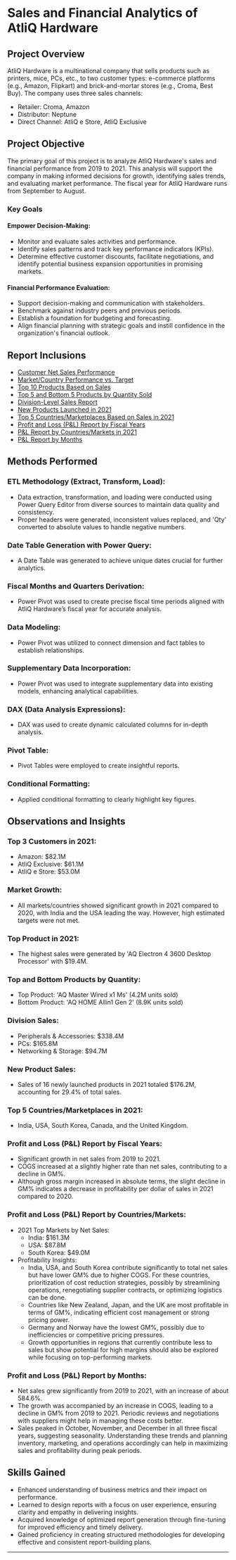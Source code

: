 # Sales and Financial Analytics of AtliQ Hardware
## Project Overview
AtliQ Hardware is a multinational company that sells products such as printers, mice, PCs, etc., to two customer types: e-commerce platforms (e.g., Amazon, Flipkart) and brick-and-mortar stores (e.g., Croma, Best Buy). The company uses three sales channels:

- Retailer: Croma, Amazon
- Distributor: Neptune
- Direct Channel: AtliQ e Store, AtliQ Exclusive
## Project Objective
The primary goal of this project is to analyze AtliQ Hardware's sales and financial performance from 2019 to 2021. This analysis will support the company in making informed decisions for growth, identifying sales trends, and evaluating market performance. The fiscal year for AtliQ Hardware runs from September to August.

### Key Goals
#### Empower Decision-Making:
- Monitor and evaluate sales activities and performance.
- Identify sales patterns and track key performance indicators (KPIs).
- Determine effective customer discounts, facilitate negotiations, and identify potential business expansion opportunities in promising markets.
#### Financial Performance Evaluation:
- Support decision-making and communication with stakeholders.
- Benchmark against industry peers and previous periods.
- Establish a foundation for budgeting and forecasting.
- Align financial planning with strategic goals and instill confidence in the organization's financial outlook.
## Report Inclusions
- [Customer Net Sales Performance](https://github.com/Joyeta16/Sales_-_Market_Analytics_of_AtliQ_Hardware/blob/main/AtliQ_hardware_Customer%20Net%20Sales%20Performance.pdf)
- [Market/Country Performance vs. Target](https://github.com/Joyeta16/Sales_-_Market_Analytics_of_AtliQ_Hardware/blob/main/AtliQ_hardware_Market%20Performance%20vs.%20Target.pdf)
- [Top 10 Products Based on Sales](https://github.com/Joyeta16/Sales_-_Market_Analytics_of_AtliQ_Hardware/blob/main/AtliQ_Hardware_Top%2010%20Products%20Based%20on%20Sales.pdf)
- [Top 5 and Bottom 5 Products by Quantity Sold](https://github.com/Joyeta16/Sales_-_Market_Analytics_of_AtliQ_Hardware/blob/main/AtliQ_Hardware_Top%205%20and%20Bottom%205%20Products%20by%20Quantity%20Sold.pdf)
- [Division-Level Sales Report](https://github.com/Joyeta16/Sales_-_Market_Analytics_of_AtliQ_Hardware/blob/main/AtliQ_Hardware_Division-Level%20Sales%20Report.pdf)
- [New Products Launched in 2021](https://github.com/Joyeta16/Sales_-_Market_Analytics_of_AtliQ_Hardware/blob/main/AtliQ_Hardware_New%20Products%20Launched%20in%202021.pdf)
- [Top 5 Countries/Marketplaces Based on Sales in 2021](https://github.com/Joyeta16/Sales_-_Market_Analytics_of_AtliQ_Hardware/blob/main/AtliQ_Hardware_Top%205%20Marketplaces%20Based%20on%20Sales%20in%202021.pdf)
- [Profit and Loss (P&L) Report by Fiscal Years](https://github.com/Joyeta16/Sales_-_Market_Analytics_of_AtliQ_Hardware/blob/main/AtliQ_Hardware_P%26L%20Report%20by%20Fiscal%20Years.pdf)
- [P&L Report by Countries/Markets in 2021](https://github.com/Joyeta16/Sales_-_Market_Analytics_of_AtliQ_Hardware/blob/main/AtliQ_Hardware_P%26L%20Report%20by%20Markets%20in%202021.pdf)
- [P&L Report by Months](https://github.com/Joyeta16/Sales_-_Market_Analytics_of_AtliQ_Hardware/blob/main/AtliQ_Hardware_P%26L%20Report%20by%20Months.pdf)
## Methods Performed
### ETL Methodology (Extract, Transform, Load):
- Data extraction, transformation, and loading were conducted using Power Query Editor from diverse sources to maintain data quality and consistency.
- Proper headers were generated, inconsistent values replaced, and 'Qty' converted to absolute values to handle negative numbers.
### Date Table Generation with Power Query:
- A Date Table was generated to achieve unique dates crucial for further analytics.
### Fiscal Months and Quarters Derivation:
- Power Pivot was used to create precise fiscal time periods aligned with AtliQ Hardware’s fiscal year for accurate analysis.
### Data Modeling:
- Power Pivot was utilized to connect dimension and fact tables to establish relationships.
### Supplementary Data Incorporation:
- Power Pivot was used to integrate supplementary data into existing models, enhancing analytical capabilities.
### DAX (Data Analysis Expressions):
- DAX was used to create dynamic calculated columns for in-depth analysis.
### Pivot Table:
- Pivot Tables were employed to create insightful reports.
### Conditional Formatting:
- Applied conditional formatting to clearly highlight key figures.
## Observations and Insights
### Top 3 Customers in 2021:
- Amazon: $82.1M
- AtliQ Exclusive: $61.1M
- AtliQ e Store: $53.0M
### Market Growth:
- All markets/countries showed significant growth in 2021 compared to 2020, with India and the USA leading the way. However, high estimated targets were not met.
### Top Product in 2021:
- The highest sales were generated by 'AQ Electron 4 3600 Desktop Processor' with $19.4M.
### Top and Bottom Products by Quantity:
- Top Product: 'AQ Master Wired x1 Ms' (4.2M units sold)
- Bottom Product: 'AQ HOME Allin1 Gen 2' (8.9K units sold)
### Division Sales:
- Peripherals & Accessories: $338.4M
- PCs: $165.8M
- Networking & Storage: $94.7M
### New Product Sales:
- Sales of 16 newly launched products in 2021 totaled $176.2M, accounting for 29.4% of total sales.
### Top 5 Countries/Marketplaces in 2021:
- India, USA, South Korea, Canada, and the United Kingdom.
### Profit and Loss (P&L) Report by Fiscal Years:
- Significant growth in net sales from 2019 to 2021.
- COGS increased at a slightly higher rate than net sales, contributing to a decline in GM%.
- Although gross margin increased in absolute terms, the slight decline in GM% indicates a decrease in profitability per dollar of sales in 2021 compared to 2020.
### Profit and Loss (P&L) Report by Countries/Markets:
- 2021 Top Markets by Net Sales:
  - India: $161.3M
  - USA: $87.8M
  - South Korea: $49.0M
- Profitability Insights:
  - India, USA, and South Korea contribute significantly to total net sales but have lower GM% due to higher COGS. For these countries, prioritization of cost reduction strategies, possibly by streamlining operations, renegotiating supplier contracts, or optimizing logistics can be done.
  - Countries like New Zealand, Japan, and the UK are most profitable in terms of GM%, indicating efficient cost management or strong pricing power.
  - Germany and Norway have the lowest GM%, possibly due to inefficiencies or competitive pricing pressures.
  - Growth opportunities in regions that currently contribute less to sales but show potential for high margins should also be explored while focusing on top-performing markets.
### Profit and Loss (P&L) Report by Months:
- Net sales grew significantly from 2019 to 2021, with an increase of about 584.6%.
- The growth was accompanied by an increase in COGS, leading to a decline in GM% from 2019 to 2021. Periodic reviews and negotiations with suppliers might help in managing these costs better.
- Sales peaked in October, November, and December in all three fiscal years, suggesting seasonality. Understanding these trends and planning inventory, marketing, and operations accordingly can help in maximizing sales and profitability during peak periods.
## Skills Gained
- Enhanced understanding of business metrics and their impact on performance.
- Learned to design reports with a focus on user experience, ensuring clarity and empathy in delivering insights.
- Acquired knowledge of optimized report generation through fine-tuning for improved efficiency and timely delivery.
- Gained proficiency in creating structured methodologies for developing effective and consistent report-building plans.

---
